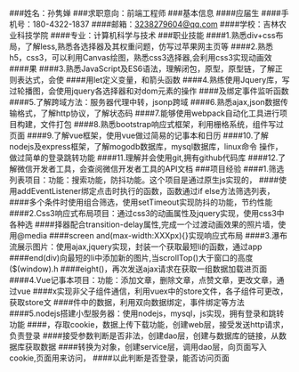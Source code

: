###姓名：孙隽婵
###求职意向：前端工程师
###基本信息
####应届生
####手机号：180-4322-1837
####邮箱：3238279604@qq.com
####学校：吉林农业科技学院
####专业：计算机科学与技术
###职业技能
####1.熟悉div+css布局，了解less,熟悉各选择器及其权重问题，仿写过苹果网主页等
####2.熟悉h5，css3，可以利用Canvas绘图，熟悉css3选择器,会利用css3实现动画效
####果
####3.熟悉JavaScript及ES6语法，理解闭包，原型，原型链，了解正则表达式，会使
####用let定义变量，和箭头函数
####4.熟练使用Jquery库，写过轮播图，会使用jquery各选择器和对dom元素的操作
####及绑定事件监听函数
####5.了解跨域方法：服务器代理中转，jsonp跨域
####6.熟悉ajax,json数据传输格式，了解http协议，了解状态码
####7.能够使用webpack自动化工具进行项目构建，文件打包
####8.熟悉bootstrap响应式框架，利用栅格系统，组件写过页面
####9.了解vue框架，使用vue做过简易的记事本和日历
####10.了解nodejs及express框架，了解mogodb数据库，mysql数据库，linux命令
操作，做过简单的登录跳转功能
####11.理解并会使用git,拥有github代码库
####12.了解微信开发者工具，会查阅微信开发者工具的API文档
###项目经验
####1.筛选列表项目：功能：搜索功能，防抖功能。这个项目是通过原生js实现的，
####使用addEventListener绑定点击时执行的函数，函数通过if else方法筛选列表，
####多个条件时使用组合筛选，使用setTimeout实现防抖的功能，节约性能
####2.Css3响应式布局项目：通过css3的动画属性及jquery实现，使用css3中各种选
####择器配合transition-delay属性,完成一个过渡动画效果的照片墙，使用@media
####screen and(max-width:XXXpx){}实现响应式布局
####3.瀑布流展示图片：使用ajax,jquery实现，封装一个获取最短li的函数，通过app
####end(div)向最短的li中添加新的图片,当scrollTop()大于窗口的高度($(window).h
####eight()，再次发送ajax请求在获取一组数据加载进页面
####4.Vue记事本项目：功能：添加文章，删除文章，点赞文章，更改文章，通过vue
####x实现非父子组件通信，利用vuex中的store文件，各子组件可更改，获取store文
####件中的数据，利用双向数据绑定，事件绑定等方法
####5.nodejs搭建小型服务器：使用nodejs，mysql，js实现，拥有登录和跳转功能
####，存取cookie，数据上传下载功能，创建web层，接受发送http请求，负责登录
####接受参数判断是否非法，创建dao层，创建与数据库的链接，从数据库获取数据
####转换为对象，创建service层，调用dao层，向页面写入cookie,页面用来访问，
####以此判断是否登录，能否访问页面
